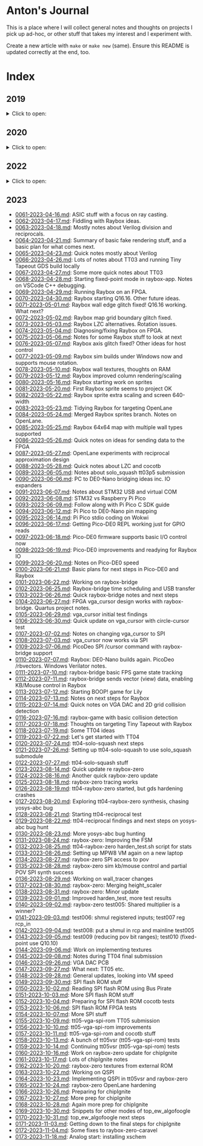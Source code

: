 # Anton's Journal

This is a place where I will collect general notes and thoughts on projects I pick up ad-hoc,
or other stuff that takes my interest and I experiment with.

Create a new article with `make` or `make new` (same). Ensure this README is updated correctly at the end, too.


# Index

## 2019

<details>
<summary>Click to open:</summary>

*   [0001-2019-11-28.md](./0001-2019-11-28.md): Digispark tiny Arduino-based minimal USB device.
*   [0002-2019-12-02.md](./0002-2019-12-02.md): Digispark code experiments, Arduino basics, system requirements.
*   [0003-2019-12-03.md](./0003-2019-12-03.md): Digispark virtual keyboard experiments.
*   [0004-2019-12-04.md](./0004-2019-12-04.md): Stuff about installing Arduino libs.
*   ...TBC...
*   [0009-2019-12-19.md](./0009-2019-12-19.md): Quick update re DigiCDC (more minimal USB stuff).
</details>


## 2020

<details>
<summary>Click to open:</summary>

### A lot of 2020 was about FPGA/CPLD/Verilog stuff, starting with entry `0022`

*   [0010-2020-01-06.md](./0010-2020-01-06.md): Blender 3D SVG path offset extrusion, i.e. Straight Skeleton.
*   [0011-2020-01-07.md](./0011-2020-01-07.md): Geeetech A10 3D printer bed adhesion notes.
*   ...TBC...
*   [0021-2020-05-24.md](./0021-2020-05-24.md): FPGA/Verilog getting started; XC9572 CPLD board design initial notes.
*   [0022-2020-05-26.md](./0022-2020-05-26.md): CPLD board, KiCad notes, Xilinx ISE Webpack.
*   [0023-2020-05-29.md](./0023-2020-05-29.md): Lab setup, XC9572XL CPLD board prep notes.
*   [0024-2020-06-02.md](./0024-2020-06-02.md): Quick notes about JLCPCB and other PCB ideas.
*   [0025-2020-06-04.md](./0025-2020-06-04.md): NES Dev board ideas and some thoughts on STM32 types, speed, overclocking.
*   [0026-2020-06-06.md](./0026-2020-06-06.md): Initial tests of DP's XC9572XL CPLD board, Bus Pirate, XSVF player, JTAG.
*   [0027-2020-06-08.md](./0027-2020-06-08.md): Quick notes on my CPLD board, Xilinx ISE on Linux.
*   [0028-2020-06-09.md](./0028-2020-06-09.md): More Xilinx ISE and PACE stuff. Success!
*   [0029-2020-06-15.md](./0029-2020-06-15.md): Following fpga4fun.com on my CPLD board.
*   [0030-2020-06-17.md](./0030-2020-06-17.md): test05f/g/h (music) designs, and working around ISE/Fitter/Synth bugs.
*   [0031-2020-06-19.md](./0031-2020-06-19.md): test05h: Calculating notes.
*   [0032-2020-06-20.md](./0032-2020-06-20.md): CPLD optimisation/fitting and more music box stuff.
*   [0033-2020-06-21.md](./0033-2020-06-21.md): Quick note about starting a Pong-like design.
*   [0034-2020-06-22.md](./0034-2020-06-22.md): Basic VGA output working from by XC9572XL CPLD board.
*   ...TBC...
*   [0049-2020-08-02.md](./0049-2020-08-02.md): CPLD t09d: ROM-based tile map VGA renderer.
*   [0050-2020-08-03.md](./0050-2020-08-03.md): Verilator and vgasim.
*   [0051-2020-08-04.md](./0051-2020-08-04.md): More Verilator: Register initialisation/randomisation.
*   ...TBC...
*   [0057-2020-08-10.md](./0057-2020-08-10.md): Quick notes about GT's (ZipCPU's) Verilator simulation models, re QSPIFLASHSIM.
*   [0058-2020-08-11.md](./0058-2020-08-11.md): Last from 2020: Some FPGA/CPLD/Verilog/Verilator final notes and thoughts about 6502 DMA/Video bus sharing.
</details>

## 2022

<details>
<summary>Click to open:</summary>

*   [0059-2022-04-02.md](./0059-2022-04-02.md): Restart from 2022: Some VirtualBox symlinks stuff under Windows 10 host.
*   [0060-2022-11-23.md](./0060-2022-11-23.md): Loose notes and next steps after Connectorama (ACUcard) first attempt.
</details>

## 2023

*   [0061-2023-04-16.md](./0061-2023-04-16.md): ASIC stuff with a focus on ray casting.
*   [0062-2023-04-17.md](./0062-2023-04-17.md): Fiddling with Raybox ideas.
*   [0063-2023-04-18.md](./0063-2023-04-18.md): Mostly notes about Verilog division and reciprocals.
*   [0064-2023-04-21.md](./0064-2023-04-21.md): Summary of basic fake rendering stuff, and a basic plan for what comes next.
*   [0065-2023-04-23.md](./0065-2023-04-23.md): Quick notes mostly about Verilog
*   [0066-2023-04-26.md](./0066-2023-04-26.md): Lots of notes about TT03 and running Tiny Tapeout GDS build locally
*   [0067-2023-04-27.md](./0067-2023-04-27.md): Some more quick notes about TT03
*   [0068-2023-04-28.md](./0068-2023-04-28.md): Starting fixed-point mode in raybox-app. Notes on VSCode C++ debugging.
*   [0069-2023-04-29.md](./0069-2023-04-29.md): Running Raybox on an FPGA.
*   [0070-2023-04-30.md](./0070-2023-04-30.md): Raybox starting Q16.16. Other future ideas.
*   [0071-2023-05-01.md](./0071-2023-05-01.md): Raybox wall edge glitch fixed! Q16.16 working. What next?
*   [0072-2023-05-02.md](./0072-2023-05-02.md): Raybox map grid boundary glitch fixed.
*   [0073-2023-05-03.md](./0073-2023-05-03.md): Raybox LZC alternatives. Rotation issues.
*   [0074-2023-05-04.md](./0074-2023-05-04.md): Diagnosing/fixing Raybox on FPGA.
*   [0075-2023-05-06.md](./0075-2023-05-06.md): Notes for some Raybox stuff to look at next
*   [0076-2023-05-07.md](./0076-2023-05-07.md): Raybox axis glitch fixed? Other ideas for host control
*   [0077-2023-05-09.md](./0077-2023-05-09.md): Raybox sim builds under Windows now and supports mouse rotation.
*   [0078-2023-05-10.md](./0078-2023-05-10.md): Raybox wall textures, thoughts on RAM
*   [0079-2023-05-12.md](./0079-2023-05-12.md): Raybox improved column rendering/scaling
*   [0080-2023-05-16.md](./0080-2023-05-16.md): Raybox starting work on sprites
*   [0081-2023-05-20.md](./0081-2023-05-20.md): First Raybox sprite seems to project OK
*   [0082-2023-05-22.md](./0082-2023-05-22.md): Raybox sprite extra scaling and screen 640-width
*   [0083-2023-05-23.md](./0083-2023-05-23.md): Tidying Raybox for targeting OpenLane
*   [0084-2023-05-24.md](./0084-2023-05-24.md): Merged Raybox sprites branch. Notes on OpenLane.
*   [0085-2023-05-25.md](./0085-2023-05-25.md): Raybox 64x64 map with multiple wall types supported
*   [0086-2023-05-26.md](./0086-2023-05-26.md): Quick notes on ideas for sending data to the FPGA
*   [0087-2023-05-27.md](./0087-2023-05-27.md): OpenLane experiments with reciprocal approximation design
*   [0088-2023-05-28.md](./0088-2023-05-28.md): Quick notes about LZC and cocotb
*   [0089-2023-06-05.md](./0089-2023-06-05.md): Notes about solo_squash tt03p5 submission
*   [0090-2023-06-06.md](./0090-2023-06-06.md): PC to DE0-Nano bridging ideas inc. IO expanders
*   [0091-2023-06-07.md](./0091-2023-06-07.md): Notes about STM32 USB and virtual COM
*   [0092-2023-06-08.md](./0092-2023-06-08.md): STM32 vs Raspberry Pi Pico
*   [0093-2023-06-09.md](./0093-2023-06-09.md): Follow along with Pi Pico C SDK guide
*   [0094-2023-06-12.md](./0094-2023-06-12.md): Pi Pico to DE0-Nano pin mapping
*   [0095-2023-06-14.md](./0095-2023-06-14.md): Pi Pico stdio coding on Wokwi
*   [0096-2023-06-17.md](./0096-2023-06-17.md): Getting Pico-DE0 REPL working just for GPIO reads
*   [0097-2023-06-18.md](./0097-2023-06-18.md): Pico-DE0 firmware supports basic I/O control now
*   [0098-2023-06-19.md](./0098-2023-06-19.md): Pico-DE0 improvements and readying for Raybox IO
*   [0099-2023-06-20.md](./0099-2023-06-20.md): Notes on Pico-DE0 speed
*   [0100-2023-06-21.md](./0100-2023-06-21.md): Basic plans for next steps in Pico-DE0 and Raybox
*   [0101-2023-06-22.md](./0101-2023-06-22.md): Working on raybox-bridge
*   [0102-2023-06-25.md](./0102-2023-06-25.md): Raybox-bridge time scheduling and USB transfer
*   [0103-2023-06-26.md](./0103-2023-06-26.md): Quick raybox-bridge notes and next steps
*   [0104-2023-06-27.md](./0104-2023-06-27.md): FPGA vga_cursor design works with raybox-bridge. Quartus project notes.
*   [0105-2023-06-29.md](./0105-2023-06-29.md): vga_cursor initial test findings
*   [0106-2023-06-30.md](./0106-2023-06-30.md): Quick update on vga_cursor with circle-cursor test
*   [0107-2023-07-02.md](./0107-2023-07-02.md): Notes on changing vga_cursor to SPI
*   [0108-2023-07-03.md](./0108-2023-07-03.md): vga_cursor now works via SPI
*   [0109-2023-07-06.md](./0109-2023-07-06.md): PicoDeo SPI /cursor command with raybox-bridge support
*   [0110-2023-07-07.md](./0110-2023-07-07.md): Raybox: DE0-Nano builds again. PicoDeo /rbvectors. Windows Verilator notes.
*   [0111-2023-07-10.md](./0111-2023-07-10.md): raybox-bridge basic FPS game state tracking
*   [0112-2023-07-11.md](./0112-2023-07-11.md): raybox-bridge sends vector (view) data, enabling KB/Mouse control in Raybox
*   [0113-2023-07-12.md](./0113-2023-07-12.md): Starting BOOP! game for Lily
*   [0114-2023-07-13.md](./0114-2023-07-13.md): Notes on next steps for Raybox
*   [0115-2023-07-14.md](./0115-2023-07-14.md): Quick notes on VGA DAC and 2D grid collision detection
*   [0116-2023-07-16.md](./0116-2023-07-16.md): raybox-game with basic collision detection
*   [0117-2023-07-18.md](./0117-2023-07-18.md): Thoughts on targeting Tiny Tapeout with Raybox
*   [0118-2023-07-19.md](./0118-2023-07-19.md): Some TT04 ideas
*   [0119-2023-07-22.md](./0119-2023-07-22.md): Let's get started with TT04
*   [0120-2023-07-24.md](./0120-2023-07-24.md): tt04-solo-squash next steps
*   [0121-2023-07-26.md](./0121-2023-07-26.md): Setting up tt04-solo-squash to use solo_squash submodule
*   [0122-2023-07-27.md](./0122-2023-07-27.md): tt04-solo-squash stuff
*   [0123-2023-08-14.md](./0123-2023-08-14.md): Quick update re raybox-zero
*   [0124-2023-08-16.md](./0124-2023-08-16.md): Another quick raybox-zero update
*   [0125-2023-08-18.md](./0125-2023-08-18.md): raybox-zero tracing works
*   [0126-2023-08-19.md](./0126-2023-08-19.md): tt04-raybox-zero started, but gds hardening crashes
*   [0127-2023-08-20.md](./0127-2023-08-20.md): Exploring tt04-raybox-zero synthesis, chasing yosys-abc bug
*   [0128-2023-08-21.md](./0128-2023-08-21.md): Starting tt04-reciprocal test
*   [0129-2023-08-22.md](./0129-2023-08-22.md): tt04-reciprocal findings and next steps on yosys-abc bug hunt
*   [0130-2023-08-23.md](./0130-2023-08-23.md): More yosys-abc bug hunting
*   [0131-2023-08-24.md](./0131-2023-08-24.md): raybox-zero: Improving the FSM
*   [0132-2023-08-25.md](./0132-2023-08-25.md): tt04-raybox-zero harden_test.sh script for stats
*   [0133-2023-08-26.md](./0133-2023-08-26.md): Setting up MPW8 VM again on a new laptop
*   [0134-2023-08-27.md](./0134-2023-08-27.md): raybox-zero SPI access to pov
*   [0135-2023-08-28.md](./0135-2023-08-28.md): raybox-zero sim kb/mouse control and partial POV SPI synth success
*   [0136-2023-08-29.md](./0136-2023-08-29.md): Working on wall_tracer changes
*   [0137-2023-08-30.md](./0137-2023-08-30.md): raybox-zero: Merging height_scaler
*   [0138-2023-08-31.md](./0138-2023-08-31.md): raybox-zero: Minor update
*   [0139-2023-09-01.md](./0139-2023-09-01.md): Improved harden_test, more test results
*   [0140-2023-09-02.md](./0140-2023-09-02.md): raybox-zero test005: Shared multiplier is a winner?
*   [0141-2023-09-03.md](./0141-2023-09-03.md): test006: shmul registered inputs; test007 reg rcp_in
*   [0142-2023-09-04.md](./0142-2023-09-04.md): test008: put a shmul in rcp and mainline test005
*   [0143-2023-09-05.md](./0143-2023-09-05.md): test009 (reducing pov bit ranges); test010 (fixed-point use Q10.10)
*   [0144-2023-09-06.md](./0144-2023-09-06.md): Work on implementing textures
*   [0145-2023-09-08.md](./0145-2023-09-08.md): Notes during TT04 final submission
*   [0146-2023-09-26.md](./0146-2023-09-26.md): VGA DAC PCB
*   [0147-2023-09-27.md](./0147-2023-09-27.md): What next: TT05 etc.
*   [0148-2023-09-28.md](./0148-2023-09-28.md): General updates, looking into VM speed
*   [0149-2023-09-30.md](./0149-2023-09-30.md): SPI flash ROM stuff
*   [0150-2023-10-02.md](./0150-2023-10-02.md): Reading SPI flash ROM using Bus Pirate
*   [0151-2023-10-03.md](./0151-2023-10-03.md): More SPI flash ROM stuff
*   [0152-2023-10-04.md](./0152-2023-10-04.md): Preparing for SPI flash ROM cocotb tests
*   [0153-2023-10-06.md](./0153-2023-10-06.md): SPI flash ROM FPGA tests
*   [0154-2023-10-07.md](./0154-2023-10-07.md): More SPI stuff
*   [0155-2023-10-09.md](./0155-2023-10-09.md): tt05-vga-spi-rom TT05 submission
*   [0156-2023-10-10.md](./0156-2023-10-10.md): tt05-vga-spi-rom improvements
*   [0157-2023-10-11.md](./0157-2023-10-11.md): tt05-vga-spi-rom and cocotb stuff
*   [0158-2023-10-13.md](./0158-2023-10-13.md): A bunch of tt05vsr (tt05-vga-spi-rom) tests
*   [0159-2023-10-14.md](./0159-2023-10-14.md): Continuing tt05vsr (tt05-vga-spi-rom) tests
*   [0160-2023-10-16.md](./0160-2023-10-16.md): Work on raybox-zero update for chipIgnite
*   [0161-2023-10-17.md](./0161-2023-10-17.md): Lots of chipIgnite notes
*   [0162-2023-10-20.md](./0162-2023-10-20.md): raybox-zero textures from external ROM
*   [0163-2023-10-22.md](./0163-2023-10-22.md): Working on QSPI
*   [0164-2023-10-23.md](./0164-2023-10-23.md): Implementing QSPI in tt05vsr and raybox-zero
*   [0165-2023-10-24.md](./0165-2023-10-24.md): raybox-zero OpenLane hardening
*   [0166-2023-10-26.md](./0166-2023-10-26.md): Preparing for chipIgnite
*   [0167-2023-10-27.md](./0167-2023-10-27.md): More prep for chipIgnite
*   [0168-2023-10-28.md](./0168-2023-10-28.md): Again more prep for chipIgnite
*   [0169-2023-10-30.md](./0169-2023-10-30.md): Snippets for other modes of top_ew_algofoogle
*   [0170-2023-10-31.md](./0170-2023-10-31.md): top_ew_algofoogle next steps
*   [0171-2023-11-03.md](./0171-2023-11-03.md): Getting down to the final steps for chipIgnite
*   [0172-2023-11-04.md](./0172-2023-11-04.md): Some fixes to raybox-zero-caravel
*   [0173-2023-11-18.md](./0173-2023-11-18.md): Analog start: installing xschem
